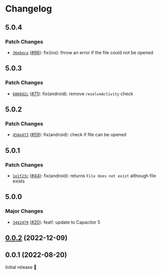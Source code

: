 # Changelog

## 5.0.4

### Patch Changes

- [`36ebeca`](https://github.com/capawesome-team/capacitor-plugins/commit/36ebecab922ecd045c6c8163b330ee3142cd7bfd) ([#96](https://github.com/capawesome-team/capacitor-plugins/pull/96)): fix(ios): throw an error if the file could not be opened

## 5.0.3

### Patch Changes

- [`6060d2c`](https://github.com/capawesome-team/capacitor-plugins/commit/6060d2c2c12e2235a2b424a13c62ca0320d76c49) ([#71](https://github.com/capawesome-team/capacitor-plugins/pull/71)): fix(android): remove `resolveActivity` check

## 5.0.2

### Patch Changes

- [`454e473`](https://github.com/capawesome-team/capacitor-plugins/commit/454e47340fdc205adf3d11a7ab4d2f0170108f19) ([#59](https://github.com/capawesome-team/capacitor-plugins/pull/59)): fix(android): check if file can be opened

## 5.0.1

### Patch Changes

- [`1e1f23c`](https://github.com/capawesome-team/capacitor-plugins/commit/1e1f23c20c4072566c108f7d88aa333e4de1aa0b) ([#44](https://github.com/capawesome-team/capacitor-plugins/pull/44)): fix(android): returns `File does not exist` although file exists

## 5.0.0

### Major Changes

- [`3442479`](https://github.com/capawesome-team/capacitor-plugins/commit/3442479e9927c8a9641b0f27c04268d2bdb189a4) ([#20](https://github.com/capawesome-team/capacitor-plugins/pull/20)): feat!: update to Capacitor 5

## [0.0.2](https://github.com/capawesome-team/capacitor-file-opener/compare/v0.0.1...v0.0.2) (2022-12-09)

## 0.0.1 (2022-08-20)

Initial release 🎉
